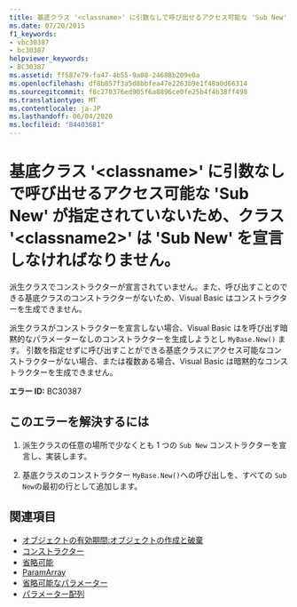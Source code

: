 ```yaml
---
title: 基底クラス '<classname>' に引数なしで呼び出せるアクセス可能な 'Sub New' が指定されていないため、クラス '<classname2>' は 'Sub New' を宣言しなければなりません。
ms.date: 07/20/2015
f1_keywords:
- vbc30387
- bc30387
helpviewer_keywords:
- BC30387
ms.assetid: ff587e79-fa47-4b55-9a08-24688b209e0a
ms.openlocfilehash: df8b857f3a5d8bbfea47e2263b9e1f48a0d66314
ms.sourcegitcommit: f8c270376ed905f6a8896ce0fe25b4f4b38ff498
ms.translationtype: MT
ms.contentlocale: ja-JP
ms.lasthandoff: 06/04/2020
ms.locfileid: "84403681"
---
```

# <a name="class-classname-must-declare-a-sub-new-because-its-base-class-classname2-does-not-have-an-accessible-sub-new-that-can-be-called-with-no-arguments"></a>基底クラス '\<classname>' に引数なしで呼び出せるアクセス可能な 'Sub New' が指定されていないため、クラス '\<classname2>' は 'Sub New' を宣言しなければなりません。
派生クラスでコンストラクターが宣言されていません。また、呼び出すことのできる基底クラスのコンストラクターがないため、Visual Basic はコンストラクターを生成できません。  
  
 派生クラスがコンストラクターを宣言しない場合、Visual Basic はを呼び出す暗黙的なパラメーターなしのコンストラクターを生成しようとし `MyBase.New()` ます。 引数を指定せずに呼び出すことができる基底クラスにアクセス可能なコンストラクターがない場合、または複数ある場合、Visual Basic は暗黙的なコンストラクターを生成できません。  
  
 **エラー ID:** BC30387  
  
## <a name="to-correct-this-error"></a>このエラーを解決するには  
  
1. 派生クラスの任意の場所で少なくとも 1 つの `Sub New` コンストラクターを宣言し、実装します。  
  
2. 基底クラスのコンストラクター `MyBase.New()`への呼び出しを、すべての `Sub New`の最初の行として追加します。  
  
## <a name="see-also"></a>関連項目

- [オブジェクトの有効期間:オブジェクトの作成と破棄](../programming-guide/language-features/objects-and-classes/object-lifetime-how-objects-are-created-and-destroyed.md)
- [コンストラクター](../programming-guide/concepts/object-oriented-programming.md#constructors)
- [省略可能](../language-reference/modifiers/optional.md)
- [ParamArray](../language-reference/modifiers/paramarray.md)
- [省略可能なパラメーター](../programming-guide/language-features/procedures/optional-parameters.md)
- [パラメーター配列](../programming-guide/language-features/procedures/parameter-arrays.md)
